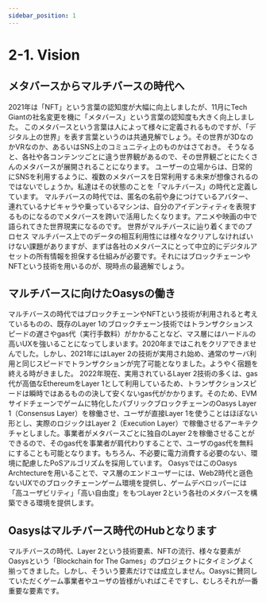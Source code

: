 ```yaml
---
sidebar_position: 1
---
```


# 2-1. Vision

## メタバースからマルチバースの時代へ
2021年は「NFT」という言葉の認知度が大幅に向上しましたが、11月にTech Giantの社名変更を機に「メタバース」という言葉の認知度も大きく向上しました。
このメタバースという言葉は人によって様々に定義されるものですが、「デジタル上の世界」を表す言葉というのは共通見解でしょう。その世界が3DなのかVRなのか、あるいはSNS上のコミュニティ上のものかはさておき。
そうなると、各社や各コンテンツごとに違う世界観があるので、その世界観ごとにたくさんのメタバースが展開されることになります。
ユーザーの立場からは、日常的にSNSを利用するように、複数のメタバースを日常利用する未来が想像されるのではないでしょうか。私達はその状態のことを「マルチバース」の時代と定義しています。
マルチバースの時代では、匿名の名前や身につけているアバター、連れているナビキャラや乗っているマシンは、自分のアイデンティティを表現するものになるのでメタバースを跨いで活用したくなります。アニメや映画の中で語られてきた世界現実になるのです。
世界がマルチバースに辿り着くまでのプロセス
マルチバース上でのデータの相互利用性には様々なクリアしなければいけない課題がありますが、まずは各社のメタバースにとって中立的にデジタルアセットの所有情報を担保する仕組みが必要です。それにはブロックチェーンやNFTという技術を用いるのが、現時点の最適解でしょう。
## マルチバースに向けたOasysの働き
マルチバースの時代ではブロックチェーンやNFTという技術が利用されると考えているものの、既存のLayer 1のブロックチェーン技術ではトランザクションスピードの遅さやgas代（実行手数料）がかかることなど、マス層にはハードルの高いUXを強いることになってしまいます。2020年まではこれをクリアできませんでした。しかし、2021年にはLayer 2の技術が実用され始め、通常のサーバ利用と同じスピードでトランザクションが完了可能となりました。ようやく宿題を終える時がきました。
2022年現在、実用されているLayer 2技術の多くは、gas代が高価なEthereumをLayer 1として利用しているため、トランザクションスピードは瞬時ではあるものの決して安くないgas代がかかります。そのため、EVMサイドチェーンでゲームに特化したパブリックブロックチェーンのOasys Layer 1（Consensus Layer）を稼働させ、ユーザが直接Layer 1を使うことはほぼない形とし、実際のロジックはLayer 2（Execution Layer）で稼働させるアーキテクチャとしました。事業者がメタバースごとに独自のLayer 2を稼働させることができるので、そのgas代を事業者が肩代わりすることで、ユーザのgas代を無料にすることも可能となります。もちろん、不必要に電力消費する必要のない、環境に配慮したPoSアルゴリズムを採用しています。
OasysではこのOasys Archtectureを用いることで、マス層のエンドユーザーには、Web2時代と遜色ないUXでのブロックチェーンゲーム環境を提供し、ゲームデベロッパーには「高ユーザビリティ」「高い自由度」をもつLayer 2という各社のメタバースを構築できる環境を提供します。
## Oasysはマルチバース時代のHubとなります
マルチバースの時代、Layer 2という技術要素、NFTの流行、様々な要素がOasysという「Blockchain for The Games」のプロジェクトにタイミングよく揃ってきました。しかし、そういう要素だけでは成立しません。Oasysに賛同していただくゲーム事業者やユーザの皆様がいればこそですし、むしろそれが一番重要な要素です。
